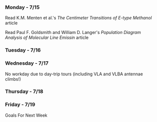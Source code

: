 ### Monday - 7/15

Read K.M. Menten et al.'s *The Centimeter Transitions of E-type Methanol* article 

Read Paul F. Goldsmith and William D. Langer's *Population Diagram Analysis of Molecular Line Emissin* article 

### Tuesday - 7/16

### Wednesday - 7/17

No workday due to day-trip tours (including VLA and VLBA antennae climbs!)

### Thursday - 7/18

### Friday - 7/19 

Goals For Next Week
